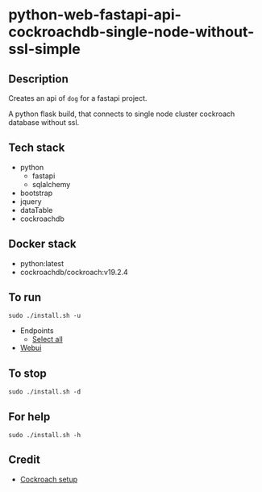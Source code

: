 # python-web-fastapi-api-cockroachdb-single-node-without-ssl-simple

## Description
Creates an api of `dog` for a fastapi project.

A python flask build, that connects to single node cluster
cockroach database without ssl.

## Tech stack
- python
  - fastapi
  - sqlalchemy
- bootstrap
- jquery
- dataTable
- cockroachdb

## Docker stack
- python:latest
- cockroachdb/cockroach:v19.2.4

## To run
`sudo ./install.sh -u`
- Endpoints
  - [Select all](http://localhost/dogs)
- [Webui](http://localhost:8000)

## To stop
`sudo ./install.sh -d`

## For help
`sudo ./install.sh -h`

## Credit
- [Cockroach setup](https://github.com/s0rg/cockroach-compose)
